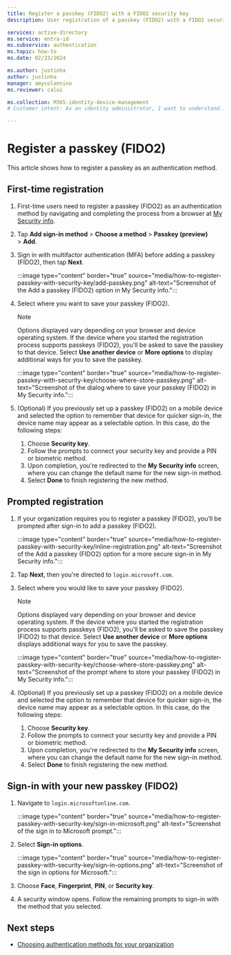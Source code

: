 ```yaml
---
title: Register a passkey (FIDO2) with a FIDO2 security key
description: User registration of a passkey (FIDO2) with a FIDO2 security key.

services: active-directory
ms.service: entra-id 
ms.subservice: authentication
ms.topic: how-to
ms.date: 02/23/2024

ms.author: justinha
author: justinha
manager: amycolannino
ms.reviewer: calui

ms.collection: M365-identity-device-management
# Customer intent: As an identity administrator, I want to understand... 

---
```

# Register a passkey (FIDO2)

This article shows how to register a passkey as an authentication method. 

## First-time registration

1. First-time users need to register a passkey (FIDO2) as an authentication method by navigating and completing the process from a browser at [My Security info](https://aka.ms/mysecurityinfo).
1. Tap **Add sign-in method** > **Choose a method** > **Passkey (preview)** > **Add**.
1. Sign in with multifactor authentication (MFA) before adding a passkey (FIDO2), then tap **Next**.

   :::image type="content" border="true" source="media/how-to-register-passkey-with-security-key/add-passkey.png" alt-text="Screenshot of the Add a passkey (FIDO2) option in My Security info.":::

1. Select where you want to save your passkey (FIDO2). 

   > [!NOTE]
   > Options displayed vary depending on your browser and device operating system. If the device where you started the registration process supports passkeys (FIDO2), you'll be asked to save the passkey to that device. Select **Use another device** or **More options** to display additional ways for you to save the passkey. 

   :::image type="content" border="true" source="media/how-to-register-passkey-with-security-key/choose-where-store-passkey.png" alt-text="Screenshot of the dialog where to save your passkey (FIDO2) in My Security info.":::

1. (Optional) If you previously set up a passkey (FIDO2) on a mobile device and selected the option to remember that device for quicker sign-in, the device name may appear as a selectable option. In this case, do the following steps: 

   1. Choose **Security key**.
   1. Follow the prompts to connect your security key and provide a PIN or biometric method. 
   1. Upon completion, you're redirected to the **My Security info** screen, where you can change the default name for the new sign-in method. 
   1. Select **Done** to finish registering the new method.

## Prompted registration

1. If your organization requires you to register a passkey (FIDO2), you’ll be prompted after sign-in to add a passkey (FIDO2).

   :::image type="content" border="true" source="media/how-to-register-passkey-with-security-key/inline-registration.png" alt-text="Screenshot of the Add a passkey (FIDO2) option for a more secure sign-in in My Security info.":::

1. Tap **Next**, then you're directed to `login.microsoft.com`. 
1. Select where you would like to save your passkey (FIDO2).

   > [!NOTE]
   > Options displayed vary depending on your browser and device operating system. If the device where you started the registration process supports passkeys (FIDO2), you'll be asked to save the passkey (FIDO2) to that device. Select **Use another device** or **More options** displays additional ways for you to save the passkey. 

   :::image type="content" border="true" source="media/how-to-register-passkey-with-security-key/choose-where-store-passkey.png" alt-text="Screenshot of the prompt where to store your passkey (FIDO2) in My Security info.":::

1. (Optional) If you previously set up a passkey (FIDO2) on a mobile device and selected the option to remember that device for quicker sign-in, the device name may appear as a selectable option. In this case, do the following steps: 

   1. Choose **Security key**.
   1. Follow the prompts to connect your security key and provide a PIN or biometric method. 
   1. Upon completion, you're redirected to the **My Security info** screen, where you can change the default name for the new sign-in method. 
   1. Select **Done** to finish registering the new method.

## Sign-in with your new passkey (FIDO2)

1. Navigate to `login.microsoftonline.com`.

   :::image type="content" border="true" source="media/how-to-register-passkey-with-security-key/sign-in-microsoft.png" alt-text="Screenshot of the sign in to Microsoft prompt.":::

1. Select **Sign-in options**.

   :::image type="content" border="true" source="media/how-to-register-passkey-with-security-key/sign-in-options.png" alt-text="Screenshot of the sign in options for Microsoft.":::

1. Choose **Face**, **Fingerprint**, **PIN**, or **Security key**.
1. A security window opens. Follow the remaining prompts to sign-in with the method that you selected. 

## Next steps

- [Choosing authentication methods for your organization](concept-authentication-methods.md)


